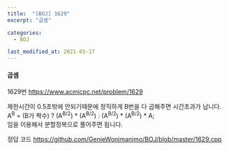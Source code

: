 ```yaml
---
title:  "[BOJ] 1629"
excerpt: "곱셈"

categories:
  - BOJ

last_modified_at: 2021-03-17
---
```


#### 곱셈

1629번 <https://www.acmicpc.net/problem/1629>

제한시간이 0.5초밖에 안되기때문에 정직하게 B번을 다 곱해주면 시간초과가 납니다.<br>
A<sup>B</sup> = (B가 짝수) ? (A<sup>B/2</sup>) * (A<sup>B/2</sup>) : (A<sup>B/2</sup>) * (A<sup>B/2</sup>) * A;<br>
임을 이용해서 분할정복으로 풀어주면 됩니다.

정답 코드 <https://github.com/GenieWonimanimo/BOJ/blob/master/1629.cpp>
